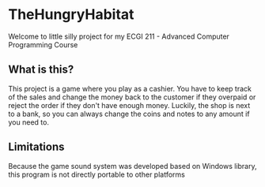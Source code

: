 # TheHungryHabitat

Welcome to little silly project for my ECGI 211 - Advanced Computer Programming Course

## What is this?

This project is a game where you play as a cashier. You have to keep track of the sales and change the money back to the customer if they overpaid or reject the order if they don't have enough money. Luckily, the shop is next to a bank, so you can always change the coins and notes to any amount if you need to.

## Limitations

Because the game sound system was developed based on Windows library, this program is not directly portable to other platforms
